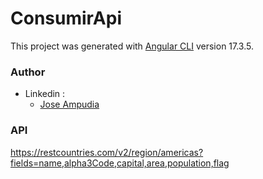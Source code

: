 # ConsumirApi

This project was generated with [Angular CLI](https://github.com/angular/angular-cli) version 17.3.5.

### Author

- Linkedin :
  - [Jose Ampudia](linkedin.com/in/josé-carlos-isaac-ampudia-flores-6b7899274)

### API

https://restcountries.com/v2/region/americas?fields=name,alpha3Code,capital,area,population,flag

